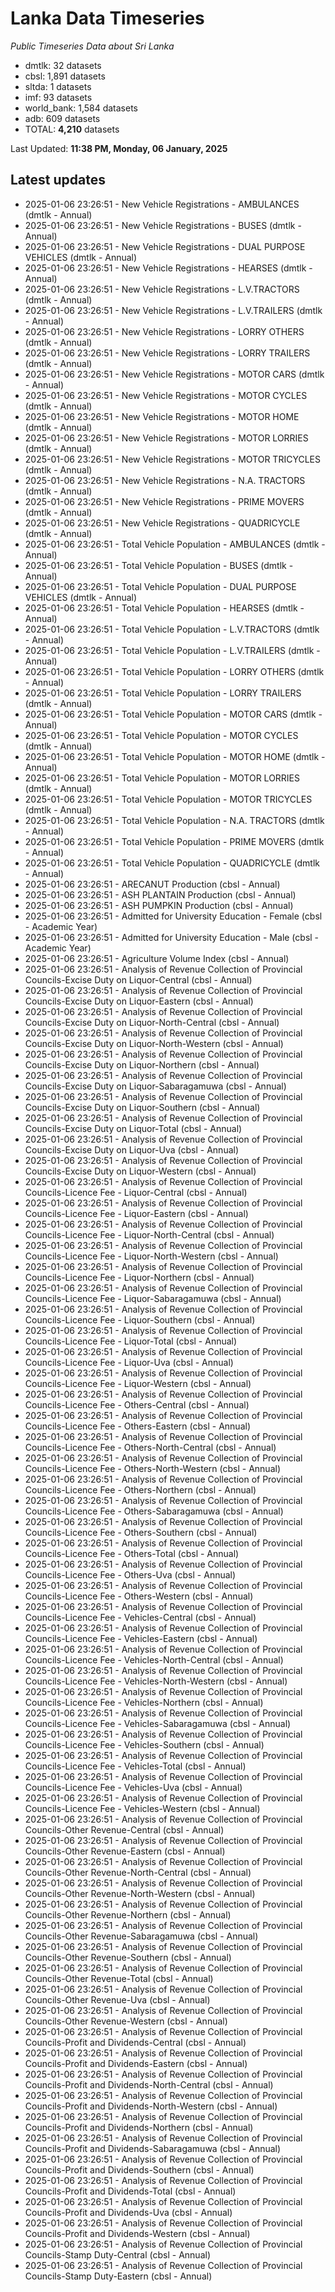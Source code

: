 # Lanka Data Timeseries
*Public Timeseries Data about Sri Lanka*

* dmtlk: 32 datasets
* cbsl: 1,891 datasets
* sltda: 1 datasets
* imf: 93 datasets
* world_bank: 1,584 datasets
* adb: 609 datasets
* TOTAL: **4,210** datasets

Last Updated: **11:38 PM, Monday, 06 January, 2025**

## Latest updates

* 2025-01-06 23:26:51 - New Vehicle Registrations - AMBULANCES (dmtlk - Annual)
* 2025-01-06 23:26:51 - New Vehicle Registrations - BUSES (dmtlk - Annual)
* 2025-01-06 23:26:51 - New Vehicle Registrations - DUAL PURPOSE VEHICLES (dmtlk - Annual)
* 2025-01-06 23:26:51 - New Vehicle Registrations - HEARSES (dmtlk - Annual)
* 2025-01-06 23:26:51 - New Vehicle Registrations - L.V.TRACTORS (dmtlk - Annual)
* 2025-01-06 23:26:51 - New Vehicle Registrations - L.V.TRAILERS (dmtlk - Annual)
* 2025-01-06 23:26:51 - New Vehicle Registrations - LORRY OTHERS (dmtlk - Annual)
* 2025-01-06 23:26:51 - New Vehicle Registrations - LORRY TRAILERS (dmtlk - Annual)
* 2025-01-06 23:26:51 - New Vehicle Registrations - MOTOR CARS (dmtlk - Annual)
* 2025-01-06 23:26:51 - New Vehicle Registrations - MOTOR CYCLES (dmtlk - Annual)
* 2025-01-06 23:26:51 - New Vehicle Registrations - MOTOR HOME (dmtlk - Annual)
* 2025-01-06 23:26:51 - New Vehicle Registrations - MOTOR LORRIES (dmtlk - Annual)
* 2025-01-06 23:26:51 - New Vehicle Registrations - MOTOR TRICYCLES (dmtlk - Annual)
* 2025-01-06 23:26:51 - New Vehicle Registrations - N.A. TRACTORS (dmtlk - Annual)
* 2025-01-06 23:26:51 - New Vehicle Registrations - PRIME MOVERS (dmtlk - Annual)
* 2025-01-06 23:26:51 - New Vehicle Registrations - QUADRICYCLE (dmtlk - Annual)
* 2025-01-06 23:26:51 - Total Vehicle Population - AMBULANCES (dmtlk - Annual)
* 2025-01-06 23:26:51 - Total Vehicle Population - BUSES (dmtlk - Annual)
* 2025-01-06 23:26:51 - Total Vehicle Population - DUAL PURPOSE VEHICLES (dmtlk - Annual)
* 2025-01-06 23:26:51 - Total Vehicle Population - HEARSES (dmtlk - Annual)
* 2025-01-06 23:26:51 - Total Vehicle Population - L.V.TRACTORS (dmtlk - Annual)
* 2025-01-06 23:26:51 - Total Vehicle Population - L.V.TRAILERS (dmtlk - Annual)
* 2025-01-06 23:26:51 - Total Vehicle Population - LORRY OTHERS (dmtlk - Annual)
* 2025-01-06 23:26:51 - Total Vehicle Population - LORRY TRAILERS (dmtlk - Annual)
* 2025-01-06 23:26:51 - Total Vehicle Population - MOTOR CARS (dmtlk - Annual)
* 2025-01-06 23:26:51 - Total Vehicle Population - MOTOR CYCLES (dmtlk - Annual)
* 2025-01-06 23:26:51 - Total Vehicle Population - MOTOR HOME (dmtlk - Annual)
* 2025-01-06 23:26:51 - Total Vehicle Population - MOTOR LORRIES (dmtlk - Annual)
* 2025-01-06 23:26:51 - Total Vehicle Population - MOTOR TRICYCLES (dmtlk - Annual)
* 2025-01-06 23:26:51 - Total Vehicle Population - N.A. TRACTORS (dmtlk - Annual)
* 2025-01-06 23:26:51 - Total Vehicle Population - PRIME MOVERS (dmtlk - Annual)
* 2025-01-06 23:26:51 - Total Vehicle Population - QUADRICYCLE (dmtlk - Annual)
* 2025-01-06 23:26:51 - ARECANUT Production (cbsl - Annual)
* 2025-01-06 23:26:51 - ASH PLANTAIN Production (cbsl - Annual)
* 2025-01-06 23:26:51 - ASH PUMPKIN Production (cbsl - Annual)
* 2025-01-06 23:26:51 - Admitted for University Education - Female (cbsl - Academic Year)
* 2025-01-06 23:26:51 - Admitted for University Education - Male (cbsl - Academic Year)
* 2025-01-06 23:26:51 - Agriculture Volume Index (cbsl - Annual)
* 2025-01-06 23:26:51 - Analysis of Revenue Collection of Provincial Councils-Excise Duty on Liquor-Central (cbsl - Annual)
* 2025-01-06 23:26:51 - Analysis of Revenue Collection of Provincial Councils-Excise Duty on Liquor-Eastern (cbsl - Annual)
* 2025-01-06 23:26:51 - Analysis of Revenue Collection of Provincial Councils-Excise Duty on Liquor-North-Central (cbsl - Annual)
* 2025-01-06 23:26:51 - Analysis of Revenue Collection of Provincial Councils-Excise Duty on Liquor-North-Western (cbsl - Annual)
* 2025-01-06 23:26:51 - Analysis of Revenue Collection of Provincial Councils-Excise Duty on Liquor-Northern (cbsl - Annual)
* 2025-01-06 23:26:51 - Analysis of Revenue Collection of Provincial Councils-Excise Duty on Liquor-Sabaragamuwa (cbsl - Annual)
* 2025-01-06 23:26:51 - Analysis of Revenue Collection of Provincial Councils-Excise Duty on Liquor-Southern (cbsl - Annual)
* 2025-01-06 23:26:51 - Analysis of Revenue Collection of Provincial Councils-Excise Duty on Liquor-Total (cbsl - Annual)
* 2025-01-06 23:26:51 - Analysis of Revenue Collection of Provincial Councils-Excise Duty on Liquor-Uva (cbsl - Annual)
* 2025-01-06 23:26:51 - Analysis of Revenue Collection of Provincial Councils-Excise Duty on Liquor-Western (cbsl - Annual)
* 2025-01-06 23:26:51 - Analysis of Revenue Collection of Provincial Councils-Licence Fee - Liquor-Central (cbsl - Annual)
* 2025-01-06 23:26:51 - Analysis of Revenue Collection of Provincial Councils-Licence Fee - Liquor-Eastern (cbsl - Annual)
* 2025-01-06 23:26:51 - Analysis of Revenue Collection of Provincial Councils-Licence Fee - Liquor-North-Central (cbsl - Annual)
* 2025-01-06 23:26:51 - Analysis of Revenue Collection of Provincial Councils-Licence Fee - Liquor-North-Western (cbsl - Annual)
* 2025-01-06 23:26:51 - Analysis of Revenue Collection of Provincial Councils-Licence Fee - Liquor-Northern (cbsl - Annual)
* 2025-01-06 23:26:51 - Analysis of Revenue Collection of Provincial Councils-Licence Fee - Liquor-Sabaragamuwa (cbsl - Annual)
* 2025-01-06 23:26:51 - Analysis of Revenue Collection of Provincial Councils-Licence Fee - Liquor-Southern (cbsl - Annual)
* 2025-01-06 23:26:51 - Analysis of Revenue Collection of Provincial Councils-Licence Fee - Liquor-Total (cbsl - Annual)
* 2025-01-06 23:26:51 - Analysis of Revenue Collection of Provincial Councils-Licence Fee - Liquor-Uva (cbsl - Annual)
* 2025-01-06 23:26:51 - Analysis of Revenue Collection of Provincial Councils-Licence Fee - Liquor-Western (cbsl - Annual)
* 2025-01-06 23:26:51 - Analysis of Revenue Collection of Provincial Councils-Licence Fee - Others-Central (cbsl - Annual)
* 2025-01-06 23:26:51 - Analysis of Revenue Collection of Provincial Councils-Licence Fee - Others-Eastern (cbsl - Annual)
* 2025-01-06 23:26:51 - Analysis of Revenue Collection of Provincial Councils-Licence Fee - Others-North-Central (cbsl - Annual)
* 2025-01-06 23:26:51 - Analysis of Revenue Collection of Provincial Councils-Licence Fee - Others-North-Western (cbsl - Annual)
* 2025-01-06 23:26:51 - Analysis of Revenue Collection of Provincial Councils-Licence Fee - Others-Northern (cbsl - Annual)
* 2025-01-06 23:26:51 - Analysis of Revenue Collection of Provincial Councils-Licence Fee - Others-Sabaragamuwa (cbsl - Annual)
* 2025-01-06 23:26:51 - Analysis of Revenue Collection of Provincial Councils-Licence Fee - Others-Southern (cbsl - Annual)
* 2025-01-06 23:26:51 - Analysis of Revenue Collection of Provincial Councils-Licence Fee - Others-Total (cbsl - Annual)
* 2025-01-06 23:26:51 - Analysis of Revenue Collection of Provincial Councils-Licence Fee - Others-Uva (cbsl - Annual)
* 2025-01-06 23:26:51 - Analysis of Revenue Collection of Provincial Councils-Licence Fee - Others-Western (cbsl - Annual)
* 2025-01-06 23:26:51 - Analysis of Revenue Collection of Provincial Councils-Licence Fee - Vehicles-Central (cbsl - Annual)
* 2025-01-06 23:26:51 - Analysis of Revenue Collection of Provincial Councils-Licence Fee - Vehicles-Eastern (cbsl - Annual)
* 2025-01-06 23:26:51 - Analysis of Revenue Collection of Provincial Councils-Licence Fee - Vehicles-North-Central (cbsl - Annual)
* 2025-01-06 23:26:51 - Analysis of Revenue Collection of Provincial Councils-Licence Fee - Vehicles-North-Western (cbsl - Annual)
* 2025-01-06 23:26:51 - Analysis of Revenue Collection of Provincial Councils-Licence Fee - Vehicles-Northern (cbsl - Annual)
* 2025-01-06 23:26:51 - Analysis of Revenue Collection of Provincial Councils-Licence Fee - Vehicles-Sabaragamuwa (cbsl - Annual)
* 2025-01-06 23:26:51 - Analysis of Revenue Collection of Provincial Councils-Licence Fee - Vehicles-Southern (cbsl - Annual)
* 2025-01-06 23:26:51 - Analysis of Revenue Collection of Provincial Councils-Licence Fee - Vehicles-Total (cbsl - Annual)
* 2025-01-06 23:26:51 - Analysis of Revenue Collection of Provincial Councils-Licence Fee - Vehicles-Uva (cbsl - Annual)
* 2025-01-06 23:26:51 - Analysis of Revenue Collection of Provincial Councils-Licence Fee - Vehicles-Western (cbsl - Annual)
* 2025-01-06 23:26:51 - Analysis of Revenue Collection of Provincial Councils-Other Revenue-Central (cbsl - Annual)
* 2025-01-06 23:26:51 - Analysis of Revenue Collection of Provincial Councils-Other Revenue-Eastern (cbsl - Annual)
* 2025-01-06 23:26:51 - Analysis of Revenue Collection of Provincial Councils-Other Revenue-North-Central (cbsl - Annual)
* 2025-01-06 23:26:51 - Analysis of Revenue Collection of Provincial Councils-Other Revenue-North-Western (cbsl - Annual)
* 2025-01-06 23:26:51 - Analysis of Revenue Collection of Provincial Councils-Other Revenue-Northern (cbsl - Annual)
* 2025-01-06 23:26:51 - Analysis of Revenue Collection of Provincial Councils-Other Revenue-Sabaragamuwa (cbsl - Annual)
* 2025-01-06 23:26:51 - Analysis of Revenue Collection of Provincial Councils-Other Revenue-Southern (cbsl - Annual)
* 2025-01-06 23:26:51 - Analysis of Revenue Collection of Provincial Councils-Other Revenue-Total (cbsl - Annual)
* 2025-01-06 23:26:51 - Analysis of Revenue Collection of Provincial Councils-Other Revenue-Uva (cbsl - Annual)
* 2025-01-06 23:26:51 - Analysis of Revenue Collection of Provincial Councils-Other Revenue-Western (cbsl - Annual)
* 2025-01-06 23:26:51 - Analysis of Revenue Collection of Provincial Councils-Profit and Dividends-Central (cbsl - Annual)
* 2025-01-06 23:26:51 - Analysis of Revenue Collection of Provincial Councils-Profit and Dividends-Eastern (cbsl - Annual)
* 2025-01-06 23:26:51 - Analysis of Revenue Collection of Provincial Councils-Profit and Dividends-North-Central (cbsl - Annual)
* 2025-01-06 23:26:51 - Analysis of Revenue Collection of Provincial Councils-Profit and Dividends-North-Western (cbsl - Annual)
* 2025-01-06 23:26:51 - Analysis of Revenue Collection of Provincial Councils-Profit and Dividends-Northern (cbsl - Annual)
* 2025-01-06 23:26:51 - Analysis of Revenue Collection of Provincial Councils-Profit and Dividends-Sabaragamuwa (cbsl - Annual)
* 2025-01-06 23:26:51 - Analysis of Revenue Collection of Provincial Councils-Profit and Dividends-Southern (cbsl - Annual)
* 2025-01-06 23:26:51 - Analysis of Revenue Collection of Provincial Councils-Profit and Dividends-Total (cbsl - Annual)
* 2025-01-06 23:26:51 - Analysis of Revenue Collection of Provincial Councils-Profit and Dividends-Uva (cbsl - Annual)
* 2025-01-06 23:26:51 - Analysis of Revenue Collection of Provincial Councils-Profit and Dividends-Western (cbsl - Annual)
* 2025-01-06 23:26:51 - Analysis of Revenue Collection of Provincial Councils-Stamp Duty-Central (cbsl - Annual)
* 2025-01-06 23:26:51 - Analysis of Revenue Collection of Provincial Councils-Stamp Duty-Eastern (cbsl - Annual)